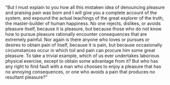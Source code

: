 "But I must explain to you how all this mistaken idea of denouncing pleasure and praising pain was born 
and I will give you a complete account of the system, and expound the actual teachings of the great explorer
of the truth, the master-builder of human happiness. No one rejects, dislikes, or avoids pleasure itself, 
because it is pleasure, but because those who do not know how to pursue pleasure rationally encounter 
consequences that are extremely painful. Nor again is there anyone who loves or pursues or desires to obtain 
pain of itself, because it is pain, but because occasionally circumstances occur in which toil and pain can 
procure him some great pleasure. To take a trivial example, which of us ever undertakes laborious physical 
exercise, except to obtain some advantage from it? But who has any right to find fault with a man who chooses 
to enjoy a pleasure that has no annoying consequences, or one who avoids a pain that produces no resultant 
pleasure?"